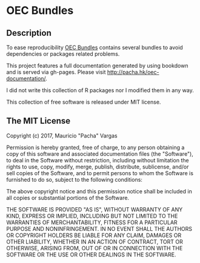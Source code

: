 # OEC Bundles

## Description

To ease reproducibility [OEC Bundles](https://github.com/observatory-economic-complexity/oec-bundles) contains several 
bundles to avoid dependencies or packages related problems.

This project features a full documentation generated by using bookdown and is served via gh-pages. Please visit http://pacha.hk/oec-documentation/.

I did not write this collection of R packages nor I modified them in any way. 

This collection of free software is released under MIT license.

## The MIT License

Copyright (c) 2017, Mauricio "Pacha" Vargas

Permission is hereby granted, free of charge, to any person obtaining
a copy of this software and associated documentation files (the
"Software"), to deal in the Software without restriction, including
without limitation the rights to use, copy, modify, merge, publish,
distribute, sublicense, and/or sell copies of the Software, and to
permit persons to whom the Software is furnished to do so, subject to
the following conditions:

The above copyright notice and this permission notice shall be
included in all copies or substantial portions of the Software.

THE SOFTWARE IS PROVIDED "AS IS", WITHOUT WARRANTY OF ANY KIND,
EXPRESS OR IMPLIED, INCLUDING BUT NOT LIMITED TO THE WARRANTIES OF
MERCHANTABILITY, FITNESS FOR A PARTICULAR PURPOSE AND
NONINFRINGEMENT. IN NO EVENT SHALL THE AUTHORS OR COPYRIGHT HOLDERS BE
LIABLE FOR ANY CLAIM, DAMAGES OR OTHER LIABILITY, WHETHER IN AN ACTION
OF CONTRACT, TORT OR OTHERWISE, ARISING FROM, OUT OF OR IN CONNECTION
WITH THE SOFTWARE OR THE USE OR OTHER DEALINGS IN THE SOFTWARE.
